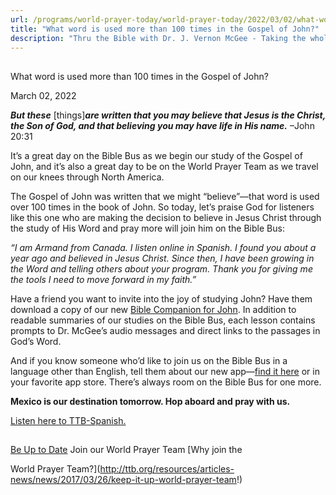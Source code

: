```yaml
---
url: /programs/world-prayer-today/world-prayer-today/2022/03/02/what-word-is-used-more-than-100-times-in-the-gospel-of-john
title: "What word is used more than 100 times in the Gospel of John?"
description: "Thru the Bible with Dr. J. Vernon McGee - Taking the whole Word to the whole world"
---
```







## 
 What word is used more than 100 times in the Gospel of John?


March 02, 2022




***But these*** [things]***are written that you may believe that Jesus is the Christ, the Son of God, and that believing you may have life in His name.*** –John 20:31

It’s a great day on the Bible Bus as we begin our study of the Gospel of John, and it’s also a great day to be on the World Prayer Team as we travel on our knees through North America.

The Gospel of John was written that we might “believe”—that word is used over 100 times in the book of John. So today, let’s praise God for listeners like this one who are making the decision to believe in Jesus Christ through the study of His Word and pray more will join him on the Bible Bus:

*“I am Armand from Canada. I listen online in Spanish. I found you about a year ago and believed in Jesus Christ. Since then, I have been growing in the Word and telling others about your program. Thank you for giving me the tools I need to move forward in my faith.”*

Have a friend you want to invite into the joy of studying John? Have them download a copy of our new [Bible Companion for John](/docs/default-source/booklets/ttb_john-bible-companion.pdf?sfvrsn=81181816_4). In addition to readable summaries of our studies on the Bible Bus, each lesson contains prompts to Dr. McGee’s audio messages and direct links to the passages in God’s Word. 

And if you know someone who’d like to join us on the Bible Bus in a language other than English, tell them about our new app—[find it here](/programs/broadcasts-podcasts) or in your favorite app store. There’s always room on the Bible Bus for one more.

**Mexico is our destination tomorrow. Hop aboard and pray with us.**

[Listen here to TTB-Spanish.](https://ttb.twr.org/home/day,0435/language,SPA-LAT)







## 




[Be Up to Date](http://feeds.feedburner.com/WorldPrayerToday "World Prayer Today RSS Feed")
Join our World Prayer Team
[Why join the  

World Prayer Team?](http://ttb.org/resources/articles-news/news/2017/03/26/keep-it-up-world-prayer-team!)





